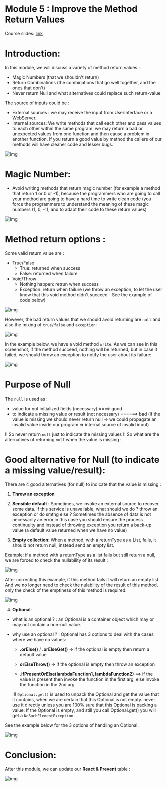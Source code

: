 # Module 5 : Improve the Method Return Values

Course slides: [link](https://github.com/HeithemLejmi/DefensiveCoding/blob/main/courses/module5_improving-method-return-values-slides.pdf)
# Introduction:
In this module, we will discuss a variety of method return values :
- Magic Numbers (that we shouldn't return)
- Return Combinations (the combinations that go well together, and the ones that don't)
- Never return Null and what alternatives could replace such return-value

The source of inputs could be :
-  External sources : we may receive the input from UserInterface or a WebServer. 
- Internal sources: We write methods that call each other and pass values to each other within the same program: we may 
  return a bad or unexpected values from one function and then cause a problem in another function. 
  If you return a good value by method the callers of our methods will have cleaner code and lesser bugs.

![img](img/internal_external_sources_of_input.png)

# Magic Number:
- Avoid writing methods that return magic number (for example a method that return 1 or 0 or -1), 
  because the programmers who are going to call your method are going to have a hard time to write clean code (you force 
  the programmers to understand the meaning of these magic numbers (1, 0, -1), and to adapt their code to these return values)
  
![img](img/method_return_magic_number.png)

# Method return options :
Some valid return value are :
- True/False
  - True: returned when success
  - False: returned when failure
- Void/Throw
  - Nothing happen: retrun when success
  - Exception: return when failure 
    (we throw an exception, to let the user know that this void method didn't succeed - See the example of code below)
    
![img](img/valid_return_values.png)

However, the bad return values that we should avoid returning are `null` and also the mixing of `true/false` and `exception`:

![img](img/bad_return_values.png)

In the example below, we have a void method `write`. As we can see in this screenshot, if the method succeed, nothing 
will be returned, but in case it failed, we should throw an exception to notify the user about its failure:

![img](img/when_void_and_fail_then_throw.png)

# Purpose of Null
The `null` is used as :
- value for not initialized fields (necessary) ====> good
- to indicate a missing value or result (not necessary) ======> bad (if the value is missing we should never return null => we could propagate an invalid value inside our program => internal source of invalid input)
  
!! So never return `null` just to indicate the missing values !!
So what are the alternatives of returning `null` when the value is missing :


# Good alternative for Null (to indicate a missing value/result):
There are 4 good alternatives (for null) to indicate that the value is missing :
1) **Throw an exception**


2) **Sensible default** : 
   Sometimes, we invoke an external source to recover some data. if this service is unavailable, 
   what should we do ? throw an exception or do smthg else ?
   Sometimes the absence of data is not necessarily an error,in this case you should ensure the process continuuity and 
   instead of throwing exception you return a back-up value (a default value returned when we have no value)


3) **Empty collection**: 
   When a method, with a returnType as a List, fails, it should not return null, 
   instead send an empty list.
   
Example: if a method with a returnType as a list fails but still return a null, we are forced to check the nullability of 
its result :

![img](img/returning_null_instead_of_empty_list.png)

After correcting this example, if this method fails it will return an empty list. And we no longer need to check the 
nulability of the result of this method, only the check of the emptiness of this method is required:

![img](img/return_empty_list_instead_of_null.png)


4) **Optional<T>**:

- what is an optional ? :  an Optional is a container object which may or may not contain a non-null value.

- why use an optional ? :  Optional has 3 options to deal with the cases where we have no values:

  - **.orElse()** / **.orElseGet()** => if the optional is empty then return a default value

  - **orElseThrow()** =>  if the optional is empty then throw an exception
  
  - **.ifPresentOrElse(lambdaFunction1, lambdaFunction2)** ==> if the value is present then invoke the function in the first 
    arg, else invoke the function in the 2nd arg
  
  !!! `Optional.get()` is used to unpack the Optional and get the value that it contains, when we are certain that this Optional is not empty. 
  never use it directly unless you are 100% sure that this Optional is packing a value. If the Optional is empty, and still you call Optional.get() you will get a `NoSuchElementException`  

See the example below for the 3 options of handling an Optional:

![img](img/3_options_of_Optional_handeling_values.png)

# Conclusion:
After this module, we can update our **React & Prevent** table :

![img](img/react_prevent_after_improving_return_types.png)

